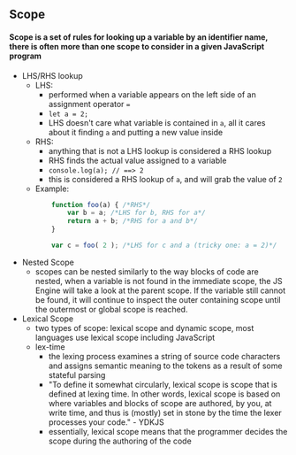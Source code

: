 ## Scope

#### Scope is a set of rules for looking up a variable by an identifier name, there is often more than one scope to consider in a given JavaScript program

- LHS/RHS lookup
    - LHS:
        - performed when a variable appears on the left side of an assignment operator `=`
        - `let a = 2;`
        - LHS doesn't care what variable is contained in `a`, all it cares about it finding `a` and putting a new value inside
    - RHS:
        - anything that is not a LHS lookup is considered a RHS lookup
        - RHS finds the actual value assigned to a variable
        - `console.log(a); // ==> 2`
        - this is considered a RHS lookup of `a`, and will grab the value of `2`
    - Example:
        ``` javascript
            function foo(a) { /*RHS*/
                var b = a; /*LHS for b, RHS for a*/
                return a + b; /*RHS for a and b*/
            }

            var c = foo( 2 ); /*LHS for c and a (tricky one: a = 2)*/
        ```
- Nested Scope
    - scopes can be nested similarly to the way blocks of code are nested, when a variable is not found in the immediate scope, the JS Engine will take a look at the parent scope. If the variable still cannot be found, it will continue to inspect the outer containing scope until the outermost or global scope is reached.
- Lexical Scope
    - two types of scope: lexical scope and dynamic scope, most languages use lexical scope including JavaScript
    - lex-time
        - the lexing process examines a string of source code characters and assigns semantic meaning to the tokens as a result of some stateful parsing
        - "To define it somewhat circularly, lexical scope is scope that is defined at lexing time. In other words, lexical scope is based on where variables and blocks of scope are authored, by you, at write time, and thus is (mostly) set in stone by the time the lexer processes your code." - YDKJS
        - essentially, lexical scope means that the programmer decides the scope during the authoring of the code